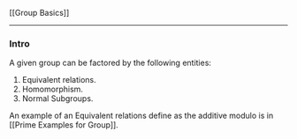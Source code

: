 [[Group Basics]]

---
### **Intro**

A given group can be factored by the following entities: 
1. Equivalent relations. 
2. Homomorphism.
3. Normal Subgroups. 

An example of an Equivalent relations define as the additive modulo is in [[Prime Examples for Group]]. 